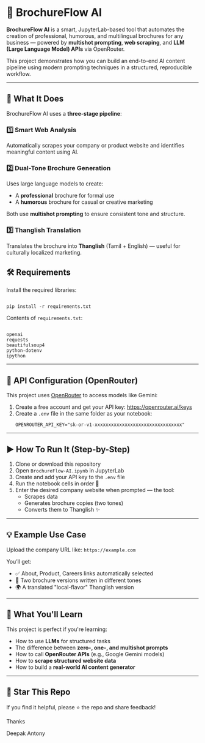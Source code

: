 
# 🧠 BrochureFlow AI

**BrochureFlow AI** is a smart, JupyterLab-based tool that automates the creation of professional, humorous, and multilingual brochures for any business — powered by **multishot prompting**, **web scraping**, and **LLM (Large Language Model) APIs** via OpenRouter.

This project demonstrates how you can build an end-to-end AI content pipeline using modern prompting techniques in a structured, reproducible workflow.

---

## 🚀 What It Does

BrochureFlow AI uses a **three-stage pipeline**:

### 1️⃣ Smart Web Analysis
Automatically scrapes your company or product website and identifies meaningful content using AI.

### 2️⃣ Dual-Tone Brochure Generation
Uses large language models to create:
- A **professional** brochure for formal use
- A **humorous** brochure for casual or creative marketing

Both use **multishot prompting** to ensure consistent tone and structure.

### 3️⃣ Thanglish Translation
Translates the brochure into **Thanglish** (Tamil + English) — useful for culturally localized marketing.

## 🛠️ Requirements

Install the required libraries:

```

pip install -r requirements.txt

```

Contents of `requirements.txt`:
```

openai
requests
beautifulsoup4
python-dotenv
ipython

```

---

## 🔑 API Configuration (OpenRouter)

This project uses [OpenRouter](https://openrouter.ai/) to access models like Gemini:

1. Create a free account and get your API key: https://openrouter.ai/keys
2. Create a `.env` file in the same folder as your notebook:
    ```
    OPENROUTER_API_KEY="sk-or-v1-xxxxxxxxxxxxxxxxxxxxxxxxxxxxxxxx"
    ```

---

## ▶️ How To Run It (Step-by-Step)

1. Clone or download this repository
2. Open `BrochureFlow-AI.ipynb` in JupyterLab
3. Create and add your API key to the `.env` file
4. Run the notebook cells in order 🔁
5. Enter the desired company website when prompted — the tool:
   - Scrapes data
   - Generates brochure copies (two tones)
   - Converts them to Thanglish ✨

---

## 💡 Example Use Case

Upload the company URL like: `https://example.com`

You’ll get:

- ✅ About, Product, Careers links automatically selected
- 📄 Two brochure versions written in different tones
- 🌍 A translated "local-flavor" Thanglish version

---

## 🧠 What You'll Learn

This project is perfect if you're learning:

- How to use **LLMs** for structured tasks
- The difference between **zero-, one-, and multishot prompts**
- How to call **OpenRouter APIs** (e.g., Google Gemini models)
- How to **scrape structured website data**
- How to build a **real-world AI content generator**

---

## 🌟 Star This Repo

If you find it helpful, please ⭐ the repo and share feedback!

Thanks

Deepak Antony
